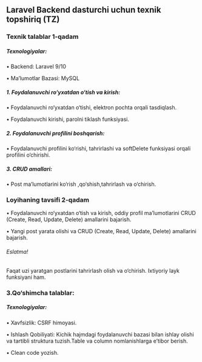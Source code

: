 
## Laravel Backend dasturchi uchun texnik topshiriq (TZ)

<h3>Texnik talablar 1-qadam</h3>
<h5>Texnologiyalar:</h5>
<p>•	Backend: Laravel 9/10</p>
<p>•	Ma’lumotlar Bazasi: MySQL</p>

<h5>1.    Foydalanuvchi ro‘yxatdan o‘tish va kirish:</h5>
<p>•	Foydalanuvchi ro‘yxatdan o‘tishi, elektron pochta orqali tasdiqlash.</p>
<p>•	Foydalanuvchi kirishi, parolni tiklash funksiyasi.</p>

<h5>2.    Foydalanuvchi profilini boshqarish:</h5>
<p>•	Foydalanuvchi profilini ko‘rishi, tahrirlashi va softDelete funksiyasi  orqali profilini o‘chirishi.</p>

<h5>3.    CRUD amallari:</h5>
<p>•	Post ma’lumotlarini ko‘rish ,qo‘shish,tahrirlash va o‘chirish.</p>

<h3>Loyihaning tavsifi 2-qadam</h3>
<p>•	Foydalanuvchi ro‘yxatdan o‘tish va kirish, oddiy profil ma’lumotlarini CRUD (Create, Read, Update, Delete) amallarini bajarish.</p>
<p>•	Yangi post yarata olishi va CRUD (Create, Read, Update, Delete) amallarini bajarish.</p>

<h6>Eslatma!</h6>
<p>Faqat uzi yaratgan postlarini tahrirlash olish va o‘chirish. Ixtiyoriy layk funksiyani ham.</p>

<h3>3.Qo‘shimcha talablar:</h3>
<h5>Texnologiyalar:</h5>
<p>•	Xavfsizlik: CSRF himoyasi.</p>
<p>•	Ishlash Qobiliyati: Kichik hajmdagi foydalanuvchi bazasi bilan ishlay olishi va tartibli struktura tuzish.Table va column  nomlanishlarga e’tibor berish.</p>
<p>•	Clean code yozish.</p>


